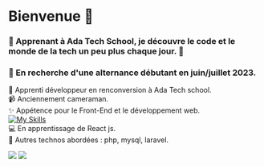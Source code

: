 # Bienvenue :wave: 
 
 ### 💫 Apprenant à Ada Tech School, je découvre le code et le monde de la tech un peu plus chaque jour. 💫
 
 ### :mag_right: En recherche d'une alternance débutant en juin/juillet 2023.
 
 :turtle: Apprenti développeur en renconversion à Ada Tech school.<br />
:video_camera: Anciennement cameraman.<br />
:sparkles: Appétence pour le Front-End et le développement web.<br />
[![My Skills](https://skillicons.dev/icons?i=html,css,js)](https://skillicons.dev)<br />
:computer: En apprentissage de React js.<br />
:microscope: Autres technos abordées : php, mysql, laravel.

 ![](http://github-profile-summary-cards.vercel.app/api/cards/stats?username=PierreMerlaud&theme=gotham) ![](http://github-profile-summary-cards.vercel.app/api/cards/repos-per-language?username=PierreMerlaud&theme=gotham&exclude=exclude)
 

